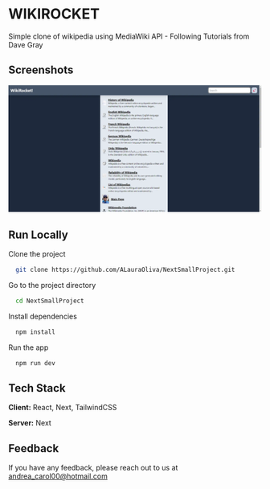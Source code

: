 # WIKIROCKET

Simple clone of wikipedia using MediaWiki API - Following Tutorials from Dave Gray

## Screenshots

![App Screenshot](./public/screenshot1.webp)

## Run Locally

Clone the project

```bash
  git clone https://github.com/ALauraOliva/NextSmallProject.git
```

Go to the project directory

```bash
  cd NextSmallProject
```

Install dependencies

```bash
  npm install
```

Run the app

```bash
  npm run dev
```

## Tech Stack

**Client:** React, Next, TailwindCSS

**Server:** Next

## Feedback

If you have any feedback, please reach out to us at andrea_carol00@hotmail.com
